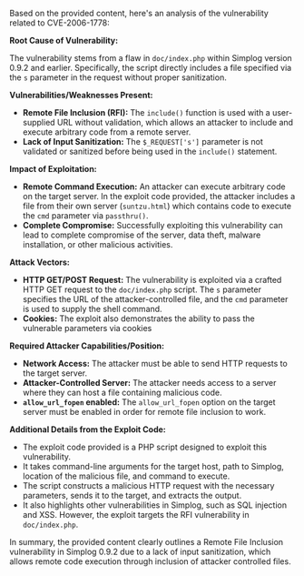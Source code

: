 Based on the provided content, here's an analysis of the vulnerability related to CVE-2006-1778:

**Root Cause of Vulnerability:**

The vulnerability stems from a flaw in `doc/index.php` within Simplog version 0.9.2 and earlier. Specifically, the script directly includes a file specified via the `s` parameter in the request without proper sanitization.

**Vulnerabilities/Weaknesses Present:**

*   **Remote File Inclusion (RFI):** The `include()` function is used with a user-supplied URL without validation, which allows an attacker to include and execute arbitrary code from a remote server.
*   **Lack of Input Sanitization:** The `$_REQUEST['s']` parameter is not validated or sanitized before being used in the `include()` statement.

**Impact of Exploitation:**

*   **Remote Command Execution:** An attacker can execute arbitrary code on the target server. In the exploit code provided, the attacker includes a file from their own server (`suntzu.html`) which contains code to execute the `cmd` parameter via `passthru()`.
*   **Complete Compromise:** Successfully exploiting this vulnerability can lead to complete compromise of the server, data theft, malware installation, or other malicious activities.

**Attack Vectors:**

*   **HTTP GET/POST Request:** The vulnerability is exploited via a crafted HTTP GET request to the `doc/index.php` script. The `s` parameter specifies the URL of the attacker-controlled file, and the `cmd` parameter is used to supply the shell command.
*   **Cookies:** The exploit also demonstrates the ability to pass the vulnerable parameters via cookies

**Required Attacker Capabilities/Position:**

*   **Network Access:** The attacker must be able to send HTTP requests to the target server.
*   **Attacker-Controlled Server:** The attacker needs access to a server where they can host a file containing malicious code.
*   **`allow_url_fopen` enabled:** The `allow_url_fopen` option on the target server must be enabled in order for remote file inclusion to work.

**Additional Details from the Exploit Code:**

*   The exploit code provided is a PHP script designed to exploit this vulnerability.
*   It takes command-line arguments for the target host, path to Simplog, location of the malicious file, and command to execute.
*   The script constructs a malicious HTTP request with the necessary parameters, sends it to the target, and extracts the output.
*   It also highlights other vulnerabilities in Simplog, such as SQL injection and XSS. However, the exploit targets the RFI vulnerability in `doc/index.php`.

In summary, the provided content clearly outlines a Remote File Inclusion vulnerability in Simplog 0.9.2 due to a lack of input sanitization, which allows remote code execution through inclusion of attacker controlled files.
